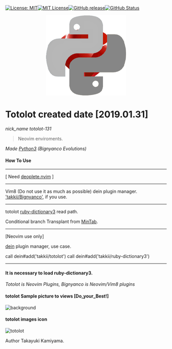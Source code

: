 [![License: MIT](https://img.shields.io/badge/License-MIT-yellow.svg)](https://opensource.org/licenses/MIT)[![MIT License](http://img.shields.io/badge/license-MIT-blue.svg?style=flat)](LICENSE)[![GitHub release](https://img.shields.io/github/release/takkii/totolot.svg?style=flat)](GitHub)[![GitHub Status](https://img.shields.io/github/last-commit/takkii/totolot.svg?style=flat)](GitHub)

<div align="center"><img src="https://github.com/takkii/Bignyanco/blob/master/images/python_ruby.gif" alt="Python¤ÈRuby" title="logo"></div>

# Totolot created date [2019.01.31]

*nick_name totolot-131*

>Neovim enviroments.

*Made [Python3](https://www.python.org/) (Bignyanco Evolutions)*

#### How To Use

--------------------------------------------------------------------

[ Need [deoplete.nvim](https://github.com/Shougo/deoplete.nvim) ]

--------------------------------------------------------------------

Vim8 (Do not use it as much as possible) dein plugin manager.
['takkii/Bignyanco'](https://github.com/takkii/Bignyanco), if you use.

--------------------------------------------------------------------

totolot [ruby-dictionary3](https://github.com/takkii/ruby-dictionary3) read path.

Conditional branch Transplant from [MinTab](https://github.com/takkii/MinTab).

--------------------------------------------------------------------

[Neovim use only]

[dein](https://github.com/Shougo/dein.vim) plugin manager,
use case.

  call dein#add('takkii/totolot')
  call dein#add('takkii/ruby-dictionary3')

--------------------------------------------------------------------

#### It is necessary to load ruby-dictionary3.

*Totolot is Neovim Plugins, Bignyanco is Neovim/Vim8 plugins*

#### totolot Sample picture to views [Do_your_Best!]

![background](https://github.com/takkii/totolot/blob/master/images/background.gif)

#### totolot images icon

![totolot](https://github.com/takkii/totolot/blob/master/images/totolot.gif)

Author Takayuki Kamiyama.

